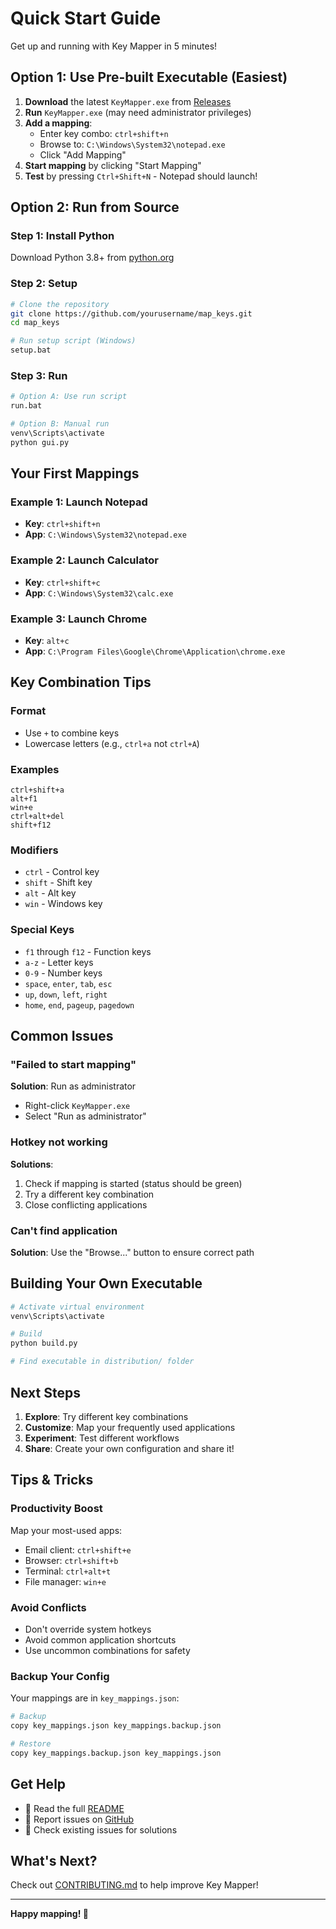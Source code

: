 # Quick Start Guide

Get up and running with Key Mapper in 5 minutes!

## Option 1: Use Pre-built Executable (Easiest)

1. **Download** the latest `KeyMapper.exe` from [Releases](https://github.com/yourusername/map_keys/releases)
2. **Run** `KeyMapper.exe` (may need administrator privileges)
3. **Add a mapping**:
   - Enter key combo: `ctrl+shift+n`
   - Browse to: `C:\Windows\System32\notepad.exe`
   - Click "Add Mapping"
4. **Start mapping** by clicking "Start Mapping"
5. **Test** by pressing `Ctrl+Shift+N` - Notepad should launch!

## Option 2: Run from Source

### Step 1: Install Python
Download Python 3.8+ from [python.org](https://www.python.org/downloads/)

### Step 2: Setup
```bash
# Clone the repository
git clone https://github.com/yourusername/map_keys.git
cd map_keys

# Run setup script (Windows)
setup.bat
```

### Step 3: Run
```bash
# Option A: Use run script
run.bat

# Option B: Manual run
venv\Scripts\activate
python gui.py
```

## Your First Mappings

### Example 1: Launch Notepad
- **Key**: `ctrl+shift+n`
- **App**: `C:\Windows\System32\notepad.exe`

### Example 2: Launch Calculator
- **Key**: `ctrl+shift+c`
- **App**: `C:\Windows\System32\calc.exe`

### Example 3: Launch Chrome
- **Key**: `alt+c`
- **App**: `C:\Program Files\Google\Chrome\Application\chrome.exe`

## Key Combination Tips

### Format
- Use `+` to combine keys
- Lowercase letters (e.g., `ctrl+a` not `ctrl+A`)

### Examples
```
ctrl+shift+a
alt+f1
win+e
ctrl+alt+del
shift+f12
```

### Modifiers
- `ctrl` - Control key
- `shift` - Shift key
- `alt` - Alt key
- `win` - Windows key

### Special Keys
- `f1` through `f12` - Function keys
- `a-z` - Letter keys
- `0-9` - Number keys
- `space`, `enter`, `tab`, `esc`
- `up`, `down`, `left`, `right`
- `home`, `end`, `pageup`, `pagedown`

## Common Issues

### "Failed to start mapping"
**Solution**: Run as administrator
- Right-click `KeyMapper.exe`
- Select "Run as administrator"

### Hotkey not working
**Solutions**:
1. Check if mapping is started (status should be green)
2. Try a different key combination
3. Close conflicting applications

### Can't find application
**Solution**: Use the "Browse..." button to ensure correct path

## Building Your Own Executable

```bash
# Activate virtual environment
venv\Scripts\activate

# Build
python build.py

# Find executable in distribution/ folder
```

## Next Steps

1. **Explore**: Try different key combinations
2. **Customize**: Map your frequently used applications
3. **Experiment**: Test different workflows
4. **Share**: Create your own configuration and share it!

## Tips & Tricks

### Productivity Boost
Map your most-used apps:
- Email client: `ctrl+shift+e`
- Browser: `ctrl+shift+b`
- Terminal: `ctrl+alt+t`
- File manager: `win+e`

### Avoid Conflicts
- Don't override system hotkeys
- Avoid common application shortcuts
- Use uncommon combinations for safety

### Backup Your Config
Your mappings are in `key_mappings.json`:
```bash
# Backup
copy key_mappings.json key_mappings.backup.json

# Restore
copy key_mappings.backup.json key_mappings.json
```

## Get Help

- 📖 Read the full [README](README.md)
- 🐛 Report issues on [GitHub](https://github.com/yourusername/map_keys/issues)
- 💬 Check existing issues for solutions

## What's Next?

Check out [CONTRIBUTING.md](CONTRIBUTING.md) to help improve Key Mapper!

---

**Happy mapping! 🎯**
